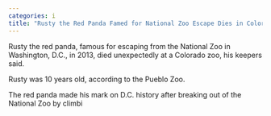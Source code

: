 ```yaml
---
categories: i
title: "Rusty the Red Panda Famed for National Zoo Escape Dies in Colorado"
---
```


Rusty the red panda, famous for escaping from the National Zoo in Washington, D.C., in 2013, died unexpectedly at a Colorado zoo, his keepers said.



Rusty was 10 years old, according to the Pueblo Zoo.



The red panda made his mark on D.C. history after breaking out of the National Zoo by climbi